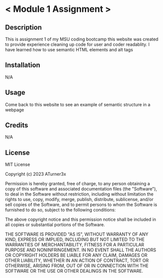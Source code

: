 # < Module 1 Assignment >

## Description

This is assignment 1 of my MSU coding bootcamp
this website was created to provide experience cleaning up code for user and coder readablity.
I have learned how to use semantic HTML elements and alt tags

## Installation

N/A

## Usage

Come back to this website to see an example of semantic structure in a webpage

## Credits

N/A

## License

MIT License

Copyright (c) 2023 ATurner3x

Permission is hereby granted, free of charge, to any person obtaining a copy of this software and associated documentation files (the "Software"), to deal in the Software without restriction, including without limitation the rights to use, copy, modify, merge, publish, distribute, sublicense, and/or sell copies of the Software, and to permit persons to whom the Software is furnished to do so, subject to the following conditions:

The above copyright notice and this permission notice shall be included in all copies or substantial portions of the Software.

THE SOFTWARE IS PROVIDED "AS IS", WITHOUT WARRANTY OF ANY KIND, EXPRESS OR IMPLIED, INCLUDING BUT NOT LIMITED TO THE WARRANTIES OF MERCHANTABILITY, FITNESS FOR A PARTICULAR PURPOSE AND NONINFRINGEMENT. IN NO EVENT SHALL THE AUTHORS OR COPYRIGHT HOLDERS BE LIABLE FOR ANY CLAIM, DAMAGES OR OTHER LIABILITY, WHETHER IN AN ACTION OF CONTRACT, TORT OR OTHERWISE, ARISING FROM, OUT OF OR IN CONNECTION WITH THE SOFTWARE OR THE USE OR OTHER DEALINGS IN THE SOFTWARE.
